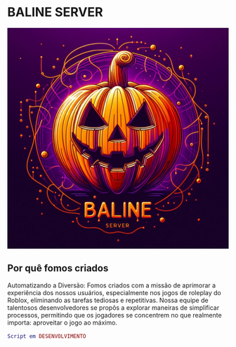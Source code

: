 # BALINE SERVER

![Banner](https://raw.githubusercontent.com/iamthebestts/BALINE-SERVER/Regras/Baline%20server%20Logo.jpg)

## Por quê fomos criados

Automatizando a Diversão: Fomos criados com a missão de aprimorar a experiência dos nossos usuários, especialmente nos jogos de roleplay do Roblox, eliminando as tarefas tediosas e repetitivas. Nossa equipe de talentosos desenvolvedores se propôs a explorar maneiras de simplificar processos, permitindo que os jogadores se concentrem no que realmente importa: aproveitar o jogo ao máximo.

```lua
Script em DESENVOLVIMENTO
